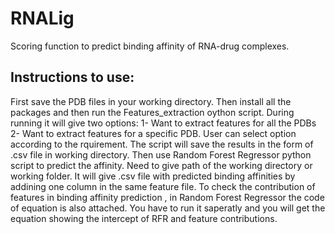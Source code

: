 # RNALig
Scoring function to predict binding affinity of RNA-drug complexes. 
## Instructions to use: 
First save the PDB files in your working directory. Then install all the packages and then run the Features_extraction oython script. During running it will give two options: 1- Want to extract features for all the PDBs
         2- Want to extract features for a specific PDB.
User can select option according to the rquirement. The script will save the results in the form of .csv file in working directory.
Then use Random Forest Regressor python script to predict the affinity. Need to give path of the working directory or working folder.
It will give .csv file with predicted binding affinities by addining one column in the same feature file.
To check the contribution of features in binding affinity prediction , in Random Forest Regressor the code of equation is also attached. You have to run it saperatly and you will get the equation showing the intercept of RFR and feature contributions.
 
